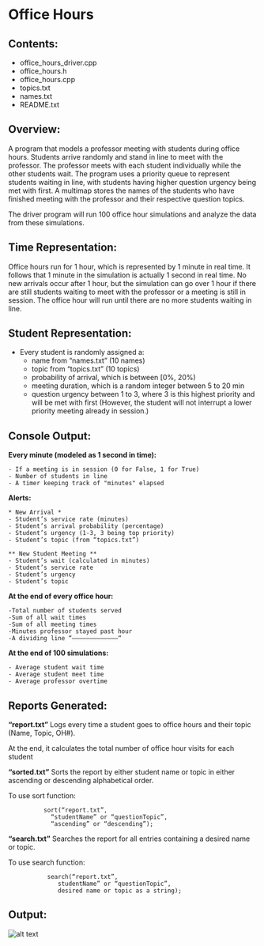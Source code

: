 # Office Hours
## Contents:

- office_hours_driver.cpp
- office_hours.h
- office_hours.cpp
- topics.txt
- names.txt
- README.txt

## Overview:
A program that models a professor meeting with students during office hours. Students arrive randomly and stand in line to meet with the professor. The professor meets with each student individually while the other students wait. The program uses a priority queue to 
represent students waiting in line, with students having higher question urgency being met with first. A multimap stores the names of the students who have finished meeting with the professor and their respective question topics. 

The driver program will run 100 office hour simulations and analyze the data from these simulations. 

## Time Representation:
Office hours run for 1 hour, which is represented by 1 minute in real time. It follows that 1 minute in the simulation is actually
1 second in real time. No new arrivals occur after 1 hour, but the simulation can go over 1 hour if there are 
still students waiting to meet with the professor or a meeting is still in session. The office hour will run until there are no more students waiting in line. 

## Student Representation:
- Every student is randomly assigned a:
	* name from “names.txt” (10 names)
	* topic from “topics.txt” (10 topics) 
	* probability of arrival, which is between [0%, 20%)
	* meeting duration, which is a random integer between 5 to 20 min
	* question urgency between 1 to 3, where 3 is this highest priority and will be met with first
	(However, the student will not interrupt a lower
	   priority meeting already in session.)

## Console Output:

**Every minute (modeled as 1 second in time):**
```
- If a meeting is in session (0 for False, 1 for True)
- Number of students in line
- A timer keeping track of "minutes" elapsed
```

**Alerts:**
```
* New Arrival *
- Student’s service rate (minutes)
- Student’s arrival probability (percentage)
- Student’s urgency (1-3, 3 being top priority)
- Student’s topic (from “topics.txt”)

** New Student Meeting **
- Student’s wait (calculated in minutes)
- Student’s service rate
- Student’s urgency
- Student’s topic
```

**At the end of every office hour:**
```
-Total number of students served
-Sum of all wait times
-Sum of all meeting times
-Minutes professor stayed past hour
-A dividing line “—————————————“
```

**At the end of 100 simulations:**
```
- Average student wait time
- Average student meet time
- Average professor overtime
```

	   
## Reports Generated:

**“report.txt”** 
Logs every time a student goes to office hours
and their topic (Name, Topic, OH#).

At the end, it calculates the 
total number of office hour visits for each student

**“sorted.txt”** 
Sorts the report by either student name or topic in either ascending or descending alphabetical order. 

To use sort function:
			  
			  sort(“report.txt”, 
				“studentName” or “questionTopic”, 
				“ascending” or “descending”);

**“search.txt”** 
Searches the report for all entries containing a desired name or topic. 

To use search function:
			  
			   search(“report.txt”, 
				  studentName” or “questionTopic”, 
				  desired name or topic as a string);
	   

## Output:

![alt text](https://user-images.githubusercontent.com/34634457/34194519-ed0eda8e-e50d-11e7-8026-9ec3ed83c929.png)

